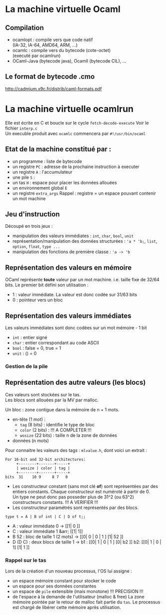 # La machine virtuelle Ocaml

## Compilation
* ocamlopt : compile vers que code natif  
(IA-32, IA-64, AMD64, ARM, ...)
* ocamlc : compile vers du bytecode (cote-octet)  
(executé par ocamlrun)
* OCaml-Java (bytecode java), Ocamll (bytecode CIL), ...


## Le format de bytecode .cmo
http://cadmium.x9c.fr/distrib/caml-formats.pdf

# La machine virtuelle ocamlrun
Elle est écrite en C et boucle sur le cycle `fetch-decode-execute`
Voir le fichier `interp.c`  
Un execuble produit avec `ocamlc` commencera par `#!/usr/bin/ocaml`

## Etat de la machine constitué par :
* un programme : liste de bytecode
* un registre `PC` : adresse de la prochaine instruction à executer
* un registre `A` : l'accumulateur
* une pile `S` : 
* un tas `H` : espace pour placer les données allouées
* un environnement global `E`
* un registre `extra_args`
Rappel : registre = un espace pouvant contenir un mot machine

## Jeu d'instruction
Découpé en trois jeux :
* manipulation des valeurs immédiates : `int`, `char`, `bool`, `unit`
* représentation/manipulation des données structurées : `'a * 'b;`, `list`, `option`, `float`, `type ...`
* manipulation des fonctions de première classe : `'a -> 'b`

## Représentation des valeurs en mémoire
OCaml représente __toute__ valeur par un mot machine. i.e. taille fixe de 32/64 bits. Le premier bit défini son utilisation :
* 1 : valeur immédiate. La valeur est donc codée sur 31/63 bits
* 0 : pointeur vers un bloc

## Représentation des valeurs immédiates
Les valeurs immédiates sont donc codées sur un mot mémoire - 1 bit
* `int` : entier signé
* `char` : entier correspondant au code	ASCII
* `bool` : false = 0, true = 1
* `unit` : () = 0

### Gestion de la pile


## Représentation des autre valeurs (les blocs)
Ces valeurs sont stockées sur le tas.  
Les blocs sont allouées par la MV par malloc.

Un bloc : zone contigue dans la mémoire de n + 1 mots.
* en-tête (1 mot) :
  * `tag` (8 bits) : identifie le type de bloc
  * `color` (2 bits) : !!! A COMPLETER !!!
  * `wosize` (22 bits) : taille n de la zone de données
* données (n mots)

Pour connaitre les valeurs des tags : `mlvalue.h`, dont voici un extrait :
```
For 16-bit and 32-bit architectures:
     +--------+-------+-----+
     | wosize | color | tag |
     +--------+-------+-----+
bits  31    10 9     8 7   0
```

* Les constructeur constant (sans mot clé __of__) sont représentées par des entiers constants. Chaque constructeur est numéroté à partir de 0.  
Un type ne peut donc pas posseder plus de 31^2 (ou 63^2) constructeurs constants. !!! A VERIFIER !!!
* Les constructeur paramétrés sont représentés par des blocs.
```
type t = A | B of int | C | D of t;;
```
* A : valeur immédiate 0 &rarr; [[1| 0 ]]
* C : valeur immédiate 1 &arr; [[1| 1]]
* B 52 : bloc de taille 1 (2 mots) &rarr; [[0| 0 | 0 | 1 ] [1| 52 ]]
* D (D C) : deux blocs de taille 1 &rarr;
b1 : [[0| 1 | 0 | 1 ] [0| b2 ]] b2: [[0| 1 | 0 | 1] [1| 1 ]]

### Rappel sur le tas
Lors de la création d'un nouveau processus, l'OS lui assigne :
* un espace mémoire constant pour stocker le code
* un espace pour ses données constantes
* un espace de `pile` extensible (mais monotone) !!! PRECISION !!!
* de l'espace à la demande de l'utilisateur (malloc & free)
La zone mémoire pointée par le retour de malloc fait partie du `tas`. Le processus est chargé de libérer cette mémoire après utilisation.

